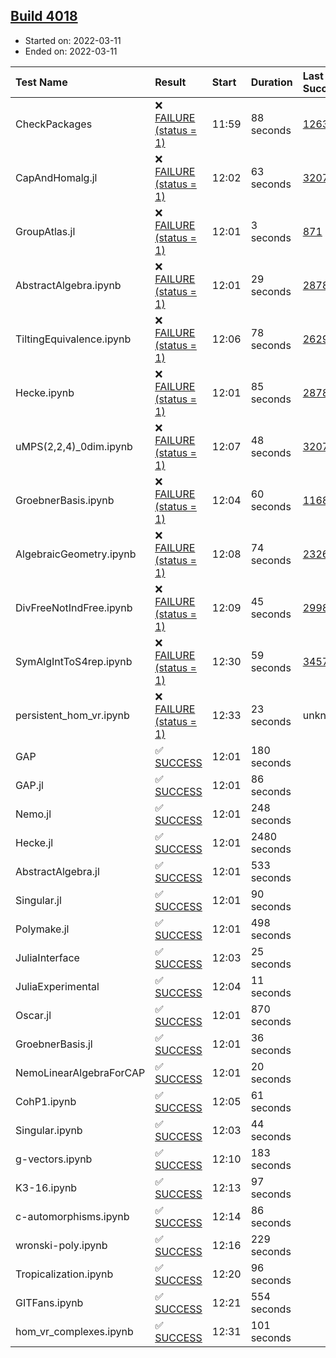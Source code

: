 ## [Build 4018](https://oscarci.mathematik.uni-kl.de/job/oscar-stable/4018/)

* Started on: 2022-03-11
* Ended on: 2022-03-11

| Test Name    | Result | Start | Duration | Last Success | First Failure |
|:-------------|:-------|:------|:---------|:-------------|:--------------|
| CheckPackages | ❌ [FAILURE (status = 1)](https://oscarci.mathematik.uni-kl.de/job/oscar-stable/4018/artifact/logs/build-4018/CheckPackages.log) | 11:59 | 88 seconds | [1263](https://oscarci.mathematik.uni-kl.de/job/oscar-stable/1263/) | [1264](https://oscarci.mathematik.uni-kl.de/job/oscar-stable/1264/) |
| CapAndHomalg.jl | ❌ [FAILURE (status = 1)](https://oscarci.mathematik.uni-kl.de/job/oscar-stable/4018/artifact/logs/build-4018/CapAndHomalg.jl.log) | 12:02 | 63 seconds | [3207](https://oscarci.mathematik.uni-kl.de/job/oscar-stable/3207/) | [3208](https://oscarci.mathematik.uni-kl.de/job/oscar-stable/3208/) |
| GroupAtlas.jl | ❌ [FAILURE (status = 1)](https://oscarci.mathematik.uni-kl.de/job/oscar-stable/4018/artifact/logs/build-4018/GroupAtlas.jl.log) | 12:01 | 3 seconds | [871](https://oscarci.mathematik.uni-kl.de/job/oscar-stable/871/) | [872](https://oscarci.mathematik.uni-kl.de/job/oscar-stable/872/) |
| AbstractAlgebra.ipynb | ❌ [FAILURE (status = 1)](https://oscarci.mathematik.uni-kl.de/job/oscar-stable/4018/artifact/logs/build-4018/AbstractAlgebra.ipynb.log) | 12:01 | 29 seconds | [2878](https://oscarci.mathematik.uni-kl.de/job/oscar-stable/2878/) | [2879](https://oscarci.mathematik.uni-kl.de/job/oscar-stable/2879/) |
| TiltingEquivalence.ipynb | ❌ [FAILURE (status = 1)](https://oscarci.mathematik.uni-kl.de/job/oscar-stable/4018/artifact/logs/build-4018/TiltingEquivalence.ipynb.log) | 12:06 | 78 seconds | [2629](https://oscarci.mathematik.uni-kl.de/job/oscar-stable/2629/) | [2630](https://oscarci.mathematik.uni-kl.de/job/oscar-stable/2630/) |
| Hecke.ipynb | ❌ [FAILURE (status = 1)](https://oscarci.mathematik.uni-kl.de/job/oscar-stable/4018/artifact/logs/build-4018/Hecke.ipynb.log) | 12:01 | 85 seconds | [2878](https://oscarci.mathematik.uni-kl.de/job/oscar-stable/2878/) | [2879](https://oscarci.mathematik.uni-kl.de/job/oscar-stable/2879/) |
| uMPS(2,2,4)_0dim.ipynb | ❌ [FAILURE (status = 1)](https://oscarci.mathematik.uni-kl.de/job/oscar-stable/4018/artifact/logs/build-4018/uMPS-2-2-4-_0dim.ipynb.log) | 12:07 | 48 seconds | [3207](https://oscarci.mathematik.uni-kl.de/job/oscar-stable/3207/) | [3208](https://oscarci.mathematik.uni-kl.de/job/oscar-stable/3208/) |
| GroebnerBasis.ipynb | ❌ [FAILURE (status = 1)](https://oscarci.mathematik.uni-kl.de/job/oscar-stable/4018/artifact/logs/build-4018/GroebnerBasis.ipynb.log) | 12:04 | 60 seconds | [1168](https://oscarci.mathematik.uni-kl.de/job/oscar-stable/1168/) | [1169](https://oscarci.mathematik.uni-kl.de/job/oscar-stable/1169/) |
| AlgebraicGeometry.ipynb | ❌ [FAILURE (status = 1)](https://oscarci.mathematik.uni-kl.de/job/oscar-stable/4018/artifact/logs/build-4018/AlgebraicGeometry.ipynb.log) | 12:08 | 74 seconds | [2326](https://oscarci.mathematik.uni-kl.de/job/oscar-stable/2326/) | [2327](https://oscarci.mathematik.uni-kl.de/job/oscar-stable/2327/) |
| DivFreeNotIndFree.ipynb | ❌ [FAILURE (status = 1)](https://oscarci.mathematik.uni-kl.de/job/oscar-stable/4018/artifact/logs/build-4018/DivFreeNotIndFree.ipynb.log) | 12:09 | 45 seconds | [2998](https://oscarci.mathematik.uni-kl.de/job/oscar-stable/2998/) | [2999](https://oscarci.mathematik.uni-kl.de/job/oscar-stable/2999/) |
| SymAlgIntToS4rep.ipynb | ❌ [FAILURE (status = 1)](https://oscarci.mathematik.uni-kl.de/job/oscar-stable/4018/artifact/logs/build-4018/SymAlgIntToS4rep.ipynb.log) | 12:30 | 59 seconds | [3457](https://oscarci.mathematik.uni-kl.de/job/oscar-stable/3457/) | [3458](https://oscarci.mathematik.uni-kl.de/job/oscar-stable/3458/) |
| persistent_hom_vr.ipynb | ❌ [FAILURE (status = 1)](https://oscarci.mathematik.uni-kl.de/job/oscar-stable/4018/artifact/logs/build-4018/persistent_hom_vr.ipynb.log) | 12:33 | 23 seconds | unknown | unknown |
| GAP | ✅ [SUCCESS](https://oscarci.mathematik.uni-kl.de/job/oscar-stable/4018/artifact/logs/build-4018/GAP.log) | 12:01 | 180 seconds |  |  |
| GAP.jl | ✅ [SUCCESS](https://oscarci.mathematik.uni-kl.de/job/oscar-stable/4018/artifact/logs/build-4018/GAP.jl.log) | 12:01 | 86 seconds |  |  |
| Nemo.jl | ✅ [SUCCESS](https://oscarci.mathematik.uni-kl.de/job/oscar-stable/4018/artifact/logs/build-4018/Nemo.jl.log) | 12:01 | 248 seconds |  |  |
| Hecke.jl | ✅ [SUCCESS](https://oscarci.mathematik.uni-kl.de/job/oscar-stable/4018/artifact/logs/build-4018/Hecke.jl.log) | 12:01 | 2480 seconds |  |  |
| AbstractAlgebra.jl | ✅ [SUCCESS](https://oscarci.mathematik.uni-kl.de/job/oscar-stable/4018/artifact/logs/build-4018/AbstractAlgebra.jl.log) | 12:01 | 533 seconds |  |  |
| Singular.jl | ✅ [SUCCESS](https://oscarci.mathematik.uni-kl.de/job/oscar-stable/4018/artifact/logs/build-4018/Singular.jl.log) | 12:01 | 90 seconds |  |  |
| Polymake.jl | ✅ [SUCCESS](https://oscarci.mathematik.uni-kl.de/job/oscar-stable/4018/artifact/logs/build-4018/Polymake.jl.log) | 12:01 | 498 seconds |  |  |
| JuliaInterface | ✅ [SUCCESS](https://oscarci.mathematik.uni-kl.de/job/oscar-stable/4018/artifact/logs/build-4018/JuliaInterface.log) | 12:03 | 25 seconds |  |  |
| JuliaExperimental | ✅ [SUCCESS](https://oscarci.mathematik.uni-kl.de/job/oscar-stable/4018/artifact/logs/build-4018/JuliaExperimental.log) | 12:04 | 11 seconds |  |  |
| Oscar.jl | ✅ [SUCCESS](https://oscarci.mathematik.uni-kl.de/job/oscar-stable/4018/artifact/logs/build-4018/Oscar.jl.log) | 12:01 | 870 seconds |  |  |
| GroebnerBasis.jl | ✅ [SUCCESS](https://oscarci.mathematik.uni-kl.de/job/oscar-stable/4018/artifact/logs/build-4018/GroebnerBasis.jl.log) | 12:01 | 36 seconds |  |  |
| NemoLinearAlgebraForCAP | ✅ [SUCCESS](https://oscarci.mathematik.uni-kl.de/job/oscar-stable/4018/artifact/logs/build-4018/NemoLinearAlgebraForCAP.log) | 12:01 | 20 seconds |  |  |
| CohP1.ipynb | ✅ [SUCCESS](https://oscarci.mathematik.uni-kl.de/job/oscar-stable/4018/artifact/logs/build-4018/CohP1.ipynb.log) | 12:05 | 61 seconds |  |  |
| Singular.ipynb | ✅ [SUCCESS](https://oscarci.mathematik.uni-kl.de/job/oscar-stable/4018/artifact/logs/build-4018/Singular.ipynb.log) | 12:03 | 44 seconds |  |  |
| g-vectors.ipynb | ✅ [SUCCESS](https://oscarci.mathematik.uni-kl.de/job/oscar-stable/4018/artifact/logs/build-4018/g-vectors.ipynb.log) | 12:10 | 183 seconds |  |  |
| K3-16.ipynb | ✅ [SUCCESS](https://oscarci.mathematik.uni-kl.de/job/oscar-stable/4018/artifact/logs/build-4018/K3-16.ipynb.log) | 12:13 | 97 seconds |  |  |
| c-automorphisms.ipynb | ✅ [SUCCESS](https://oscarci.mathematik.uni-kl.de/job/oscar-stable/4018/artifact/logs/build-4018/c-automorphisms.ipynb.log) | 12:14 | 86 seconds |  |  |
| wronski-poly.ipynb | ✅ [SUCCESS](https://oscarci.mathematik.uni-kl.de/job/oscar-stable/4018/artifact/logs/build-4018/wronski-poly.ipynb.log) | 12:16 | 229 seconds |  |  |
| Tropicalization.ipynb | ✅ [SUCCESS](https://oscarci.mathematik.uni-kl.de/job/oscar-stable/4018/artifact/logs/build-4018/Tropicalization.ipynb.log) | 12:20 | 96 seconds |  |  |
| GITFans.ipynb | ✅ [SUCCESS](https://oscarci.mathematik.uni-kl.de/job/oscar-stable/4018/artifact/logs/build-4018/GITFans.ipynb.log) | 12:21 | 554 seconds |  |  |
| hom_vr_complexes.ipynb | ✅ [SUCCESS](https://oscarci.mathematik.uni-kl.de/job/oscar-stable/4018/artifact/logs/build-4018/hom_vr_complexes.ipynb.log) | 12:31 | 101 seconds |  |  |
